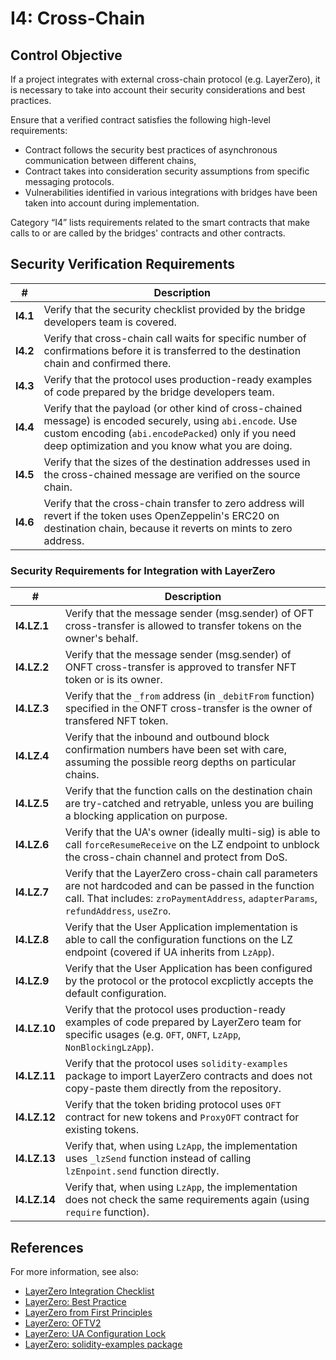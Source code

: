 # I4: Cross-Chain

## Control Objective

If a project integrates with external cross-chain protocol (e.g. LayerZero), it is necessary to take into account their security considerations and best practices.

Ensure that a verified contract satisfies the following high-level requirements:
* Contract follows the security best practices of asynchronous communication between different chains,
* Contract takes into consideration security assumptions from specific messaging protocols.
* Vulnerabilities identified in various integrations with bridges have been taken into account during implementation.

Category “I4” lists requirements related to the smart contracts that make calls to or are called by the bridges' contracts and other contracts.

## Security Verification Requirements

| # | Description |
| --- | --- |
| **I4.1** | Verify that the security checklist provided by the bridge developers team is covered. |
| **I4.2** | Verify that cross-chain call waits for specific number of confirmations before it is transferred to the destination chain and confirmed there. |
| **I4.3** | Verify that the protocol uses production-ready examples of code prepared by the bridge developers team. | 
| **I4.4** | Verify that the payload (or other kind of cross-chained message) is encoded securely, using `abi.encode`. Use custom encoding (`abi.encodePacked`) only if you need deep optimization and you know what you are doing. | 
| **I4.5** | Verify that the sizes of the destination addresses used in the cross-chained message are verified on the source chain. | 
| **I4.6** | Verify that the cross-chain transfer to zero address will revert if the token uses OpenZeppelin's ERC20 on destination chain, because it reverts on mints to zero address. | 

### Security Requirements for Integration with LayerZero 

| # | Description |
| --- | --- |
| **I4.LZ.1** | Verify that the message sender (msg.sender) of OFT cross-transfer is allowed to transfer tokens on the owner's behalf. |
| **I4.LZ.2** | Verify that the message sender (msg.sender) of ONFT cross-transfer is approved to transfer NFT token or is its owner. |
| **I4.LZ.3** | Verify that the `_from` address (in `_debitFrom` function) specified in the ONFT cross-transfer is the owner of transfered NFT token. |
| **I4.LZ.4** | Verify that the inbound and outbound block confirmation numbers have been set with care, assuming the possible reorg depths on particular chains. |
| **I4.LZ.5** | Verify that the function calls on the destination chain are try-catched and retryable, unless you are builing a blocking application on purpose. |
| **I4.LZ.6** | Verify that the UA's owner (ideally multi-sig) is able to call `forceResumeReceive` on the LZ endpoint to unblock the cross-chain channel and protect from DoS. |
| **I4.LZ.7** | Verify that the LayerZero cross-chain call parameters are not hardcoded and can be passed in the function call. That includes: `zroPaymentAddress`, `adapterParams`, `refundAddress`, `useZro`. |
| **I4.LZ.8** | Verify that the User Application implementation is able to call the configuration functions on the LZ endpoint (covered if UA inherits from `LzApp`). |
| **I4.LZ.9** | Verify that the User Application has been configured by the protocol or the protocol excplictly accepts the default configuration. |
| **I4.LZ.10** | Verify that the protocol uses production-ready examples of code prepared by LayerZero team for specific usages (e.g. `OFT`, `ONFT`, `LzApp`, `NonBlockingLzApp`). |
| **I4.LZ.11** | Verify that the protocol uses `solidity-examples` package to import LayerZero contracts and does not copy-paste them directly from the repository. |
| **I4.LZ.12** | Verify that the token briding protocol uses `OFT` contract for new tokens and `ProxyOFT` contract for existing tokens. |
| **I4.LZ.13** | Verify that, when using `LzApp`, the implementation uses `_lzSend` function instead of calling `lzEnpoint.send` function directly. |
| **I4.LZ.14** | Verify that, when using `LzApp`, the implementation does not check the same requirements again (using `require` function). |




## References

For more information, see also:
* [LayerZero Integration Checklist](https://layerzero.gitbook.io/docs/evm-guides/layerzero-integration-checklist) 
* [LayerZero: Best Practice](https://layerzero.gitbook.io/docs/evm-guides/best-practice)
* [LayerZero from First Principles](https://medium.com/@PrimordialAA/layerzero-from-first-principles-c2393eb1718d)
* [LayerZero: OFTV2](https://layerzero.gitbook.io/docs/evm-guides/layerzero-omnichain-contracts/oft/oftv2)
* [LayerZero: UA Configuration Lock](https://layerzero.gitbook.io/docs/evm-guides/ua-custom-configuration/ua-configuration-lock)
* [LayerZero: solidity-examples package](https://www.npmjs.com/package/@layerzerolabs/solidity-examples)

